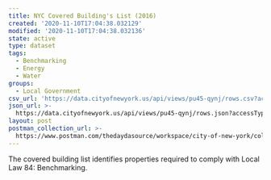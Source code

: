 ```yaml
---
title: NYC Covered Building's List (2016)
created: '2020-11-10T17:04:38.032129'
modified: '2020-11-10T17:04:38.032136'
state: active
type: dataset
tags:
  - Benchmarking
  - Energy
  - Water
groups:
  - Local Government
csv_url: 'https://data.cityofnewyork.us/api/views/pu45-qynj/rows.csv?accessType=DOWNLOAD'
json_url: >-
  https://data.cityofnewyork.us/api/views/pu45-qynj/rows.json?accessType=DOWNLOAD
layout: post
postman_collection_url: >-
  https://www.postman.com/thedaydasource/workspace/city-of-new-york/collection/15909983-0a054123-cb31-49b0-ad1d-4713b54ff711
---
```

The covered building list identifies properties required to comply with Local Law 84: Benchmarking.
